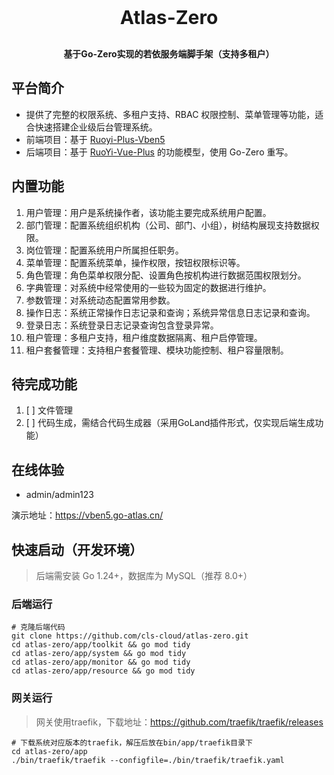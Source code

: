 <h1 align="center" style="margin: 30px 0 30px; font-weight: bold; font-size: 30px">Atlas-Zero</h1>
<h4 align="center">基于Go-Zero实现的若依服务端脚手架（支持多租户）</h4>

## 平台简介
+ 提供了完整的权限系统、多租户支持、RBAC 权限控制、菜单管理等功能，适合快速搭建企业级后台管理系统。
+ 前端项目：基于 [Ruoyi-Plus-Vben5](https://gitee.com/dapppp/ruoyi-plus-vben5.git) 
+ 后端项目：基于 [RuoYi-Vue-Plus](https://gitee.com/dromara/RuoYi-Vue-Plus.git) 的功能模型，使用 Go-Zero 重写。

## 内置功能
1.  用户管理：用户是系统操作者，该功能主要完成系统用户配置。
2.  部门管理：配置系统组织机构（公司、部门、小组），树结构展现支持数据权限。
3.  岗位管理：配置系统用户所属担任职务。
4.  菜单管理：配置系统菜单，操作权限，按钮权限标识等。
5.  角色管理：角色菜单权限分配、设置角色按机构进行数据范围权限划分。
6.  字典管理：对系统中经常使用的一些较为固定的数据进行维护。
7.  参数管理：对系统动态配置常用参数。
8.  操作日志：系统正常操作日志记录和查询；系统异常信息日志记录和查询。
9.  登录日志：系统登录日志记录查询包含登录异常。
10. 租户管理：多租户支持，租户维度数据隔离、租户启停管理。
11. 租户套餐管理：支持租户套餐管理、模块功能控制、租户容量限制。

## 待完成功能
1. [ ] 文件管理
2. [ ] 代码生成，需结合代码生成器（采用GoLand插件形式，仅实现后端生成功能）

## 在线体验
- admin/admin123

演示地址：https://vben5.go-atlas.cn/

## 快速启动（开发环境）
> 后端需安装 Go 1.24+，数据库为 MySQL（推荐 8.0+） 
### 后端运行
```shell
# 克隆后端代码
git clone https://github.com/cls-cloud/atlas-zero.git
cd atlas-zero/app/toolkit && go mod tidy
cd atlas-zero/app/system && go mod tidy
cd atlas-zero/app/monitor && go mod tidy
cd atlas-zero/app/resource && go mod tidy
```
### 网关运行
> 网关使用traefik，下载地址：https://github.com/traefik/traefik/releases
```shell
# 下载系统对应版本的traefik，解压后放在bin/app/traefik目录下
cd atlas-zero/app
./bin/traefik/traefik --configfile=./bin/traefik/traefik.yaml
```


